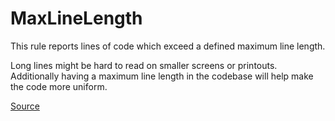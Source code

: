 # MaxLineLength

This rule reports lines of code which exceed a defined maximum line length.

Long lines might be hard to read on smaller screens or printouts. Additionally having a maximum line length
in the codebase will help make the code more uniform.


[Source](https://arturbosch.github.io/detekt/style.html#maxlinelength)
